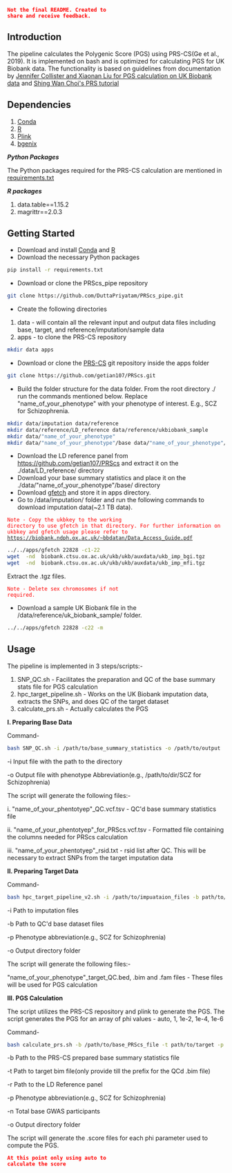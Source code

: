 <code style="color : red">**Not the final README. Created to share and receive feedback.**</code>

## Introduction
The pipeline calculates the Polygenic Score (PGS) using PRS-CS(Ge et al., 2019). It is implemented on bash and is optimized for calculating PGS for UK Biobank data. The functionality is based on guidelines from documentation by [Jennifer Collister and Xiaonan Liu for PGS calculation on UK Biobank data](https://2cjenn.github.io/PRS_Pipeline/) and [Shing Wan Choi's PRS tutorial](https://choishingwan.github.io/PRS-Tutorial/)

## Dependencies
1. [Conda](https://conda.io/projects/conda/en/latest/user-guide/getting-started.html)
2. [R](https://www.r-project.org/)
3. [Plink](https://www.cog-genomics.org/plink/)
4. [bgenix](https://enkre.net/cgi-bin/code/bgen/doc/trunk/doc/wiki/bgenix.md)

*****Python Packages*****

The Python packages required for the PRS-CS calculation are mentioned in [requirements.txt](https://github.com/DuttaPriyatam/PRScs_pipe/blob/master/requirements.txt)

*****R packages*****
1. data.table==1.15.2
2. magrittr==2.0.3

## Getting Started
- Download and install [Conda](https://conda.io/projects/conda/en/latest/user-guide/getting-started.html) and [R](https://www.r-project.org/)
- Download the necessary Python packages
```bash
pip install -r requirements.txt
```
- Download or clone the PRScs_pipe repository
```bash
git clone https://github.com/DuttaPriyatam/PRScs_pipe.git
````
- Create the following directories
1. data - will contain all the relevant input and output data files including base, target, and reference/imputation/sample data
2. apps - to clone the PRS-CS repository
```bash
mkdir data apps
```
- Download or clone the [PRS-CS](https://github.com/getian107/PRScs) git repository inside the apps folder
```bash
git clone https://github.com/getian107/PRScs.git
```
- Build the folder structure for the data folder. From the root directory ./ run the commands mentioned below. Replace "name_of_your_phenotype" with your phenotype of interest. E.g., SCZ for Schizophrenia. 
```bash
mkdir data/imputation data/reference
mkdir data/reference/LD_reference data/reference/ukbiobank_sample
mkdir data/"name_of_your_phenotype"
mkdir data/"name_of_your_phenotype"/base data/"name_of_your_phenotype"/target data/"name_of_your_phenotype"/results
```
- Download the LD reference panel from https://github.com/getian107/PRScs and extract it on the ./data/LD_reference/ directory
- Download your base summary statistics and place it on the ./data/"name_of_your_phenotype"/base/ directory
- Download [gfetch](https://biobank.ndph.ox.ac.uk/showcase/refer.cgi?id=668) and store it in apps directory.
- Go to /data/imputation/ folder and run the following commands to download imputation data(~2.1 TB data).

<code style="color : red">Note - Copy the ukbkey to the working directory to use gfetch in that directory. For further information on ukbkey and gfetch usage please refer to https://biobank.ndph.ox.ac.uk/~bbdatan/Data_Access_Guide.pdf</code>
```bash
../../apps/gfetch 22828 -c1-22
wget  -nd  biobank.ctsu.ox.ac.uk/ukb/ukb/auxdata/ukb_imp_bgi.tgz
wget  -nd  biobank.ctsu.ox.ac.uk/ukb/ukb/auxdata/ukb_imp_mfi.tgz
```
Extract the .tgz files. 

<code style="color : red">Note - Delete sex chromosomes if not required.</code>

- Download a sample UK Biobank file in the /data/reference/uk_biobank_sample/ folder.
```bash
../../apps/gfetch 22828 -c22 -m
```

## Usage
The pipeline is implemented in 3 steps/scripts:-
1. SNP_QC.sh - Facilitates the preparation and QC of the base summary stats file for PGS calculation
2. hpc_target_pipeline.sh - Works on the UK Biobank imputation data, extracts the SNPs, and does QC of the target dataset
3. calculate_prs.sh - Actually calculates the PGS

**I. Preparing Base Data**

Command-
```bash
bash SNP_QC.sh -i /path/to/base_summary_statistics -o /path/to/output
```
-i Input file with the path to the directory

-o Output file with phenotype Abbreviation(e.g., /path/to/dir/SCZ for Schizophrenia)

The script will generate the following files:-

i. "name_of_your_phentotyep"_QC.vcf.tsv - QC'd base summary statistics file 

ii. "name_of_your_phentotyep"_for_PRScs.vcf.tsv - Formatted file containing the columns needed for PRScs calculation

iii. "name_of_your_phentotyep"_rsid.txt - rsid list after QC. This will be necessary to extract SNPs from the target imputation data

**II. Preparing Target Data**

Command-
```bash
bash hpc_target_pipeline_v2.sh -i /path/to/impuataion_files -b path/to/QCd_base_summ_stats -p phenotype_abbreviation -o path/to/output_dir
```
-i Path to imputation files

-b Path to QC'd base dataset files

-p Phenotype abbreviation(e.g., SCZ for Schizophrenia)

-o Output directory folder

The script will generate the following files:-

"name_of_your_phenotype"_target_QC.bed, .bim and .fam files - These files will be used for PGS calculation

**III. PGS Calculation**

The script utilizes the PRS-CS repository and plink to generate the PGS. The script generates the PGS for an array of phi values - auto, 1, 1e-2, 1e-4, 1e-6

Command-
```bash
bash calculate_prs.sh -b /path/to/base_PRScs_file -t path/to/target -p phenotype_abbreviation -n no_of_participants_in_base_GWAS -r path/to/LD_reference -o path/to/output_dir
```
-b Path to the PRS-CS prepared base summary statistics file

-t Path to target bim file(only provide till the prefix for the QCd .bim file) 

-r Path to the LD Reference panel

-p Phenotype abbreviation(e.g., SCZ for Schizophrenia)

-n Total base GWAS participants

-o Output directory folder

The script will generate the .score files for each phi parameter used to compute the PGS.

<code style="color : red">**At this point only using auto to calculate the score**</code>

